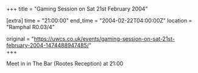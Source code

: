 +++
title = "Gaming Session on Sat 21st February 2004"

[extra]
time = "21:00:00"
end_time = "2004-02-22T04:00:00Z"
location = "Ramphal R0.03/4"

original = "https://uwcs.co.uk/events/gaming-session-on-sat-21st-february-2004-1474488947485/"    
+++

Meet in in The Bar (Rootes Reception) at 21:00

